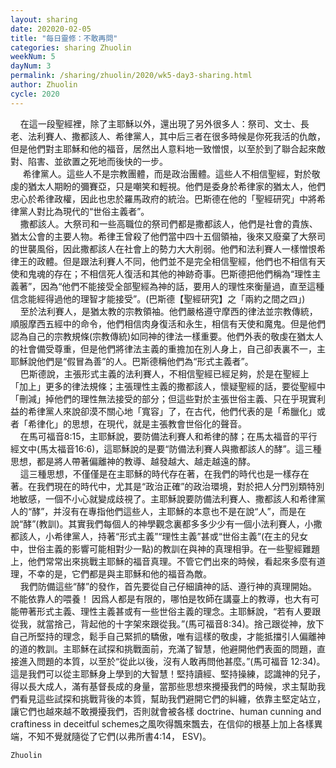 ```yaml
---
layout: sharing
date: 202020-02-05
title: "每日靈修：不敢再問"
categories: sharing Zhuolin
weekNum: 5
dayNum: 3
permalink: /sharing/zhuolin/2020/wk5-day3-sharing.html
author: Zhuolin
cycle: 2020
---
```


    在這一段聖經裡，除了主耶穌以外，還出現了另外很多人：祭司、文士、長老、法利賽人、撒都該人、希律黨人，其中后三者在很多時候是你死我活的仇敵，但是他們對主耶穌和他的福音，居然出人意料地一致憎恨，以至於到了聯合起來敵對、陷害、並欲置之死地而後快的一步。  
     希律黨人。這些人不是宗教團體，而是政治團體。這些人不相信聖經，對於敬虔的猶太人期盼的彌賽亞，只是嘲笑和輕視。他們是委身於希律家的猶太人，他們忠心於希律政權，因此也忠於羅馬政府的統治。巴斯德在他的「聖經研究」中將希律黨人對比為現代的“世俗主義者”。  
    撒都該人。大祭司和一些高職位的祭司們都是撒都該人，他們是社會的貴族、猶太公會的主要人物。希律王曾殺了他們當中四十五個領袖，後來又廢棄了大祭司的世襲風俗，因此撒都該人在社會上的勢力大大削弱。他們和法利賽人一樣憎恨希律王的政體。但是跟法利賽人不同，他們並不是完全相信聖經，他們也不相信有天使和鬼魂的存在；不相信死人復活和其他的神跡奇事。巴斯德把他們稱為“理性主義著”，因為“他們不能接受全部聖經為神的話，要用人的理性來衡量過，直至這種信念能經得過他的理智才能接受”。(巴斯德【聖經研究】之「兩約之間之四」)  
    至於法利賽人，是猶太教的宗教領袖。他們嚴格遵守摩西的律法並宗教傳統，順服摩西五經中的命令，他們相信肉身復活和永生，相信有天使和魔鬼。但是他們認為自己的宗教規條(宗教傳統)如同神的律法一樣重要。他們外表的敬虔在猶太人的社會備受尊重，但是他們將律法主義的重擔加在別人身上，自己卻表裏不一，主耶穌說他們是“假冒為善”的人。巴斯德稱他們為“形式主義者”。  
    巴斯德說，主張形式主義的法利賽人，不相信聖經已經足夠，於是在聖經上「加上」更多的律法規條；主張理性主義的撒都該人，懷疑聖經的話，要從聖經中「刪減」掉他們的理性無法接受的部分；但這些對於主張世俗主義、只在乎現實利益的希律黨人來說卻漠不關心地「寬容」了，在古代，他們代表的是「希臘化」或者「希律化」的思想，在現代，就是主張教會世俗化的聲音。  
    在馬可福音8:15，主耶穌說，要防備法利賽人和希律的酵；在馬太福音的平行經文中(馬太福音16:6)，這耶穌說的是要“防備法利賽人與撒都該人的酵”。這三種思想，都是將人帶著偏離神的教導、越發越大、越走越遠的酵。  
    這三種思想，不僅僅是在主耶穌的時代存在著，在我們的時代也是一樣存在著。在我們現在的時代中，尤其是“政治正確”的政治環境，對於把人分門別類特別地敏感，一個不小心就變成歧視了。主耶穌說要防備法利賽人、撒都該人和希律黨人的“酵”，并沒有在專指他們這些人，主耶穌的本意也不是在說“人”，而是在說“酵”(教訓)。其實我們每個人的神學觀念裏都多多少少有一個小法利賽人，小撒都該人，小希律黨人，持著“形式主義”“理性主義”甚或“世俗主義”(在主的兒女中，世俗主義的影響可能相對少一點)的教訓在與神的真理相爭。在一些聖經難題上，他們常常出來挑戰主耶穌的福音真理。不管它們出來的時候，看起來多麼有道理，不幸的是，它們都是與主耶穌和他的福音為敵。  
    我們防備這些“酵”的發作，首先要從自己仔細讀神的話、遵行神的真理開始。不能依靠人的喂養！ 因爲人都是有限的，哪怕是牧師在講臺上的教導，也大有可能帶著形式主義、理性主義甚或有一些世俗主義的理念。主耶穌說，“若有人要跟從我，就當捨己，背起他的十字架來跟從我。”(馬可福音8:34)。捨己跟從神，放下自己所堅持的理念，鬆手自己緊抓的驕傲，唯有這樣的敬虔，才能抵擋引人偏離神的道的教訓。主耶穌在試探和挑戰面前，充滿了智慧，他避開他們表面的問題，直接進入問題的本質，以至於“從此以後，沒有人敢再問他甚麼。”(馬可福音 12:34)。這是我們可以從主耶穌身上學到的大智慧！堅持讀經、堅持操練，認識神的兒子，得以長大成人，滿有基督長成的身量，當那些思想來攪擾我們的時候，求主幫助我們看見這些試探和挑戰背後的本質，幫助我們避開它們的糾纏，依靠主堅定站立，讓它們也越來越不敢攪擾我們，否則就會被各樣 doctrine、human cunning and craftiness in deceitful schemes之風吹得飄來飄去，在信仰的根基上加上各樣異端，不知不覺就隨從了它們(以弗所書4:14， ESV)。  

`Zhuolin`  
